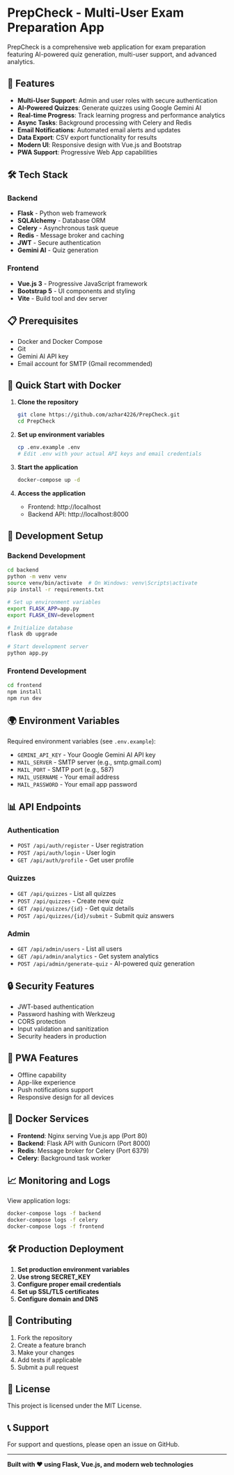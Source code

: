 # PrepCheck - Multi-User Exam Preparation App

PrepCheck is a comprehensive web application for exam preparation featuring AI-powered quiz generation, multi-user support, and advanced analytics.

## 🚀 Features

- **Multi-User Support**: Admin and user roles with secure authentication
- **AI-Powered Quizzes**: Generate quizzes using Google Gemini AI
- **Real-time Progress**: Track learning progress and performance analytics
- **Async Tasks**: Background processing with Celery and Redis
- **Email Notifications**: Automated email alerts and updates
- **Data Export**: CSV export functionality for results
- **Modern UI**: Responsive design with Vue.js and Bootstrap
- **PWA Support**: Progressive Web App capabilities

## 🛠 Tech Stack

### Backend
- **Flask** - Python web framework
- **SQLAlchemy** - Database ORM
- **Celery** - Asynchronous task queue
- **Redis** - Message broker and caching
- **JWT** - Secure authentication
- **Gemini AI** - Quiz generation

### Frontend
- **Vue.js 3** - Progressive JavaScript framework
- **Bootstrap 5** - UI components and styling
- **Vite** - Build tool and dev server

## 📋 Prerequisites

- Docker and Docker Compose
- Git
- Gemini AI API key
- Email account for SMTP (Gmail recommended)

## 🚀 Quick Start with Docker

1. **Clone the repository**
   ```bash
   git clone https://github.com/azhar4226/PrepCheck.git
   cd PrepCheck
   ```

2. **Set up environment variables**
   ```bash
   cp .env.example .env
   # Edit .env with your actual API keys and email credentials
   ```

3. **Start the application**
   ```bash
   docker-compose up -d
   ```

4. **Access the application**
   - Frontend: http://localhost
   - Backend API: http://localhost:8000

## 🔧 Development Setup

### Backend Development
```bash
cd backend
python -m venv venv
source venv/bin/activate  # On Windows: venv\Scripts\activate
pip install -r requirements.txt

# Set up environment variables
export FLASK_APP=app.py
export FLASK_ENV=development

# Initialize database
flask db upgrade

# Start development server
python app.py
```

### Frontend Development
```bash
cd frontend
npm install
npm run dev
```

## 🌍 Environment Variables

Required environment variables (see `.env.example`):

- `GEMINI_API_KEY` - Your Google Gemini AI API key
- `MAIL_SERVER` - SMTP server (e.g., smtp.gmail.com)
- `MAIL_PORT` - SMTP port (e.g., 587)
- `MAIL_USERNAME` - Your email address
- `MAIL_PASSWORD` - Your email app password

## 📊 API Endpoints

### Authentication
- `POST /api/auth/register` - User registration
- `POST /api/auth/login` - User login
- `GET /api/auth/profile` - Get user profile

### Quizzes
- `GET /api/quizzes` - List all quizzes
- `POST /api/quizzes` - Create new quiz
- `GET /api/quizzes/{id}` - Get quiz details
- `POST /api/quizzes/{id}/submit` - Submit quiz answers

### Admin
- `GET /api/admin/users` - List all users
- `GET /api/admin/analytics` - Get system analytics
- `POST /api/admin/generate-quiz` - AI-powered quiz generation

## 🔒 Security Features

- JWT-based authentication
- Password hashing with Werkzeug
- CORS protection
- Input validation and sanitization
- Security headers in production

## 📱 PWA Features

- Offline capability
- App-like experience
- Push notifications support
- Responsive design for all devices

## 🐳 Docker Services

- **Frontend**: Nginx serving Vue.js app (Port 80)
- **Backend**: Flask API with Gunicorn (Port 8000)
- **Redis**: Message broker for Celery (Port 6379)
- **Celery**: Background task worker

## 📈 Monitoring and Logs

View application logs:
```bash
docker-compose logs -f backend
docker-compose logs -f celery
docker-compose logs -f frontend
```

## 🛠 Production Deployment

1. **Set production environment variables**
2. **Use strong SECRET_KEY**
3. **Configure proper email credentials**
4. **Set up SSL/TLS certificates**
5. **Configure domain and DNS**

## 🤝 Contributing

1. Fork the repository
2. Create a feature branch
3. Make your changes
4. Add tests if applicable
5. Submit a pull request

## 📄 License

This project is licensed under the MIT License.

## 📞 Support

For support and questions, please open an issue on GitHub.

---

**Built with ❤️ using Flask, Vue.js, and modern web technologies**